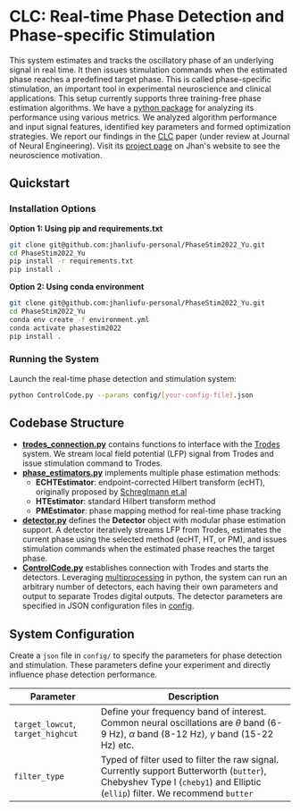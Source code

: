 # CLC: Real-time Phase Detection and Phase-specific Stimulation
 This system estimates and tracks the oscillatory phase of an underlying signal in real time. It then issues stimulation commands when the estimated phase reaches a predefined target phase. This is called phase-specific stimulation, an important tool in experimental neuroscience and clinical applications. This setup currently supports three training-free phase estimation algorithms. We have a [python package](https://github.com/JhanLiufu/PhaseStimAnalysis2022_Yu/tree/master?tab=readme-ov-file) for analyzing its performance using various metrics. We analyzed algorithm performance and input signal features, identified key parameters and formed optimization strategies. We report our findings in the [CLC](https://www.biorxiv.org/content/10.1101/2024.08.24.609522v1.full.pdf) paper (under review at Journal of Neural Engineering). Visit its [project page](https://jhanliufu.github.io/projects/closed_loop_control.html) on Jhan's website to see the neuroscience motivation.

## Quickstart

### Installation Options

**Option 1: Using pip and requirements.txt**
```bash
git clone git@github.com:jhanliufu-personal/PhaseStim2022_Yu.git
cd PhaseStim2022_Yu
pip install -r requirements.txt
pip install .
```

**Option 2: Using conda environment**
```bash
git clone git@github.com:jhanliufu-personal/PhaseStim2022_Yu.git
cd PhaseStim2022_Yu
conda env create -f environment.yml
conda activate phasestim2022
pip install .
```

### Running the System
Launch the real-time phase detection and stimulation system:
```bash
python ControlCode.py --params config/[your-config-file].json
```

## Codebase Structure
- **[trodes_connection.py](trodes_connection.py)** contains functions to interface with the [Trodes](https://spikegadgets.com/) system. We stream local field potential (LFP) signal from Trodes and issue stimulation command to Trodes.
- **[phase_estimators.py](phase_estimators.py)** implements multiple phase estimation methods:
  - **ECHTEstimator**: endpoint-corrected Hilbert transform (ecHT), originally proposed by [Schreglmann et.al](https://www.nature.com/articles/s41467-020-20581-7)
  - **HTEstimator**: standard Hilbert transform method
  - **PMEstimator**: phase mapping method for real-time phase tracking
- **[detector.py](detector.py)** defines the **Detector** object with modular phase estimation support. A detector iteratively streams LFP from Trodes, estimates the current phase using the selected method (ecHT, HT, or PM), and issues stimulation commands when the estimated phase reaches the target phase.
- **[ControlCode.py](ControlCode.py)** establishes connection with Trodes and starts the detectors. Leveraging [multiprocessing](https://docs.python.org/3/library/multiprocessing.html) in python, the system can run an arbitrary number of detectors, each having their own parameters and output to separate Trodes digital outputs. The detector parameters are specified in JSON configuration files in [config](config).

## System Configuration
Create a ```json``` file in ```config/``` to specify the parameters for phase detection and stimulation. These parameters define your 
experiment and directly influence phase detection performance. 

| Parameter | Description |
|-----------|-------------|
| ```target_lowcut```, ```target_highcut``` | Define your frequency band of interest. Common neural oscillations are $\theta$ band (6-9 Hz), $\alpha$ band (8-12 Hz), $\gamma$ band (15-22 Hz) etc. |
| ```filter_type``` | Typed of filter used to filter the raw signal. Currently support Butterworth (```butter```), Chebyshev Type I (```cheby1```) and Elliptic (```ellip```) filter. We recommend ```butter``` |
